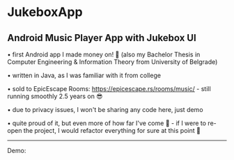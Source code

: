 # JukeboxApp
## Android Music Player App with Jukebox UI


• first Android app I made money on! 🙂 (also my Bachelor Thesis in Computer Engineering & Information Theory from University of Belgrade)

• written in Java, as I was familiar with it from college

• sold to EpicEscape Rooms: https://epicescape.rs/rooms/music/ - still running smoothly 2.5 years on 😎

• due to privacy issues, I won't be sharing any code here, just demo

• quite proud of it, but even more of how far I've come 💪 - if I were to re-open the project, I would refactor everything for sure at this point 🙈

_____

Demo: 
